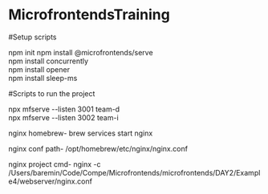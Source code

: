 # MicrofrontendsTraining

#Setup scripts

npm init
npm install @microfrontends/serve  
npm install concurrently    
npm install opener  
npm install sleep-ms   

#Scripts to run the project

npx mfserve --listen 3001 team-d   
npx mfserve --listen 3002 team-i  

nginx homebrew- 
brew services start nginx

nginx conf path- /opt/homebrew/etc/nginx/nginx.conf

nginx project cmd- 
nginx -c /Users/baremin/Code/Compe/Microfrontends/microfrontends/DAY2/Example4/webserver/nginx.conf

